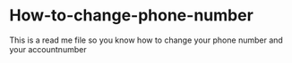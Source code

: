# How-to-change-phone-number
This is a read me file so you know how to change your phone number and your accountnumber
